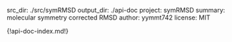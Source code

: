 src_dir: ./src/symRMSD
output_dir: ./api-doc
project: symRMSD
summary: molecular symmetry corrected RMSD
author: yymmt742
license: MIT

{!api-doc-index.md!}
